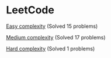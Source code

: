 # LeetCode

[Easy complexity](Easy/) (Solved 15 problems)

[Medium complexity](Medium/) (Solved 17 problems)

[Hard complexity](Hard/) (Solved 1 problems)
